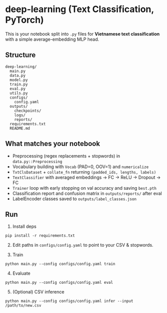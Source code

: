 # deep-learning (Text Classification, PyTorch)

This is your notebook split into `.py` files for **Vietnamese text classification** with a simple average-embedding MLP head.

## Structure
```
deep-learning/
  main.py
  data.py
  model.py
  train.py
  eval.py
  utils.py
  configs/
    config.yaml
  outputs/
    checkpoints/
    logs/
    reports/
  requirements.txt
  README.md
```

## What matches your notebook
- Preprocessing (regex replacements + stopwords) in `data.py::Preprocessing`
- Vocabulary building with `Vocab` (PAD=0, OOV=1) and `numericalize`
- `TxtClsDataset` + `collate_fn` returning `(padded_ids, lengths, labels)`
- `TextClassifier` with averaged embeddings → FC → ReLU → Dropout → FC
- `Trainer` loop with early stopping on val accuracy and saving `best.pth`
- Classification report and confusion matrix in `outputs/reports/` after eval
- LabelEncoder classes saved to `outputs/label_classes.json`

## Run
1) Install deps
```
pip install -r requirements.txt
```

2) Edit paths in `configs/config.yaml` to point to your CSV & stopwords.

3) Train
```
python main.py --config configs/config.yaml train
```

4) Evaluate
```
python main.py --config configs/config.yaml eval
```

5) (Optional) CSV inference
```
python main.py --config configs/config.yaml infer --input /path/to/new.csv
```
